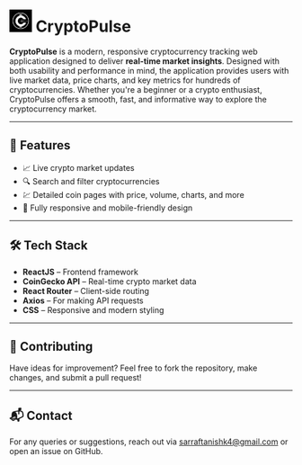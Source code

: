 # <img src="https://github.com/Tansarraf/CryptoPulse/blob/main/assets/coin.jpg?raw=true" height="40px" width="40px"> CryptoPulse

**CryptoPulse** is a modern, responsive cryptocurrency tracking web application designed to deliver **real-time market insights**. Designed with both usability and performance in mind, the application provides users with live market data, price charts, and key metrics for hundreds of cryptocurrencies. Whether you're a beginner or a crypto enthusiast, CryptoPulse offers a smooth, fast, and informative way to explore the cryptocurrency market.

---

## 🌟 Features

- 📈 Live crypto market updates
- 🔍 Search and filter cryptocurrencies
- 💹 Detailed coin pages with price, volume, charts, and more
- 📱 Fully responsive and mobile-friendly design

---

## 🛠️ Tech Stack

- **ReactJS** – Frontend framework
- **CoinGecko API** – Real-time crypto market data
- **React Router** – Client-side routing
- **Axios** – For making API requests
- **CSS** – Responsive and modern styling

---

## 🤝 Contributing
Have ideas for improvement? Feel free to fork the repository, make changes, and submit a pull request!

---

## 📬 Contact
For any queries or suggestions, reach out via sarraftanishk4@gmail.com or open an issue on GitHub.
